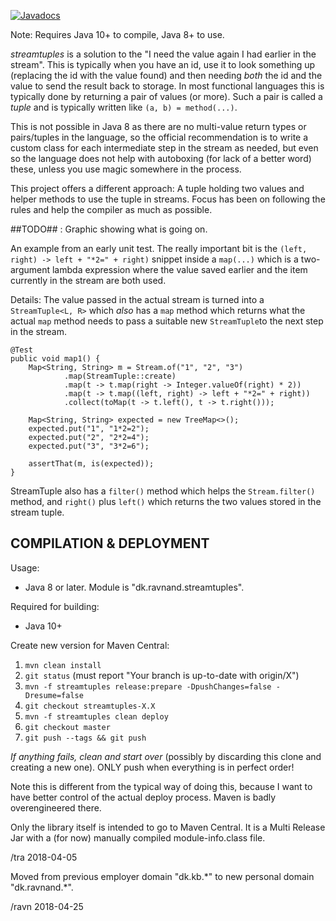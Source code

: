 [![Javadocs](http://javadoc.io/badge/dk.ravnand.stream/streamtuples.svg)](http://javadoc.io/doc/dk.ravnand.stream/streamtuples)

Note: Requires Java 10+ to compile, Java 8+ to use.

_streamtuples_ is a solution to the "I need the value again I had
earlier in the stream".  This is typically when you have an id, use it
to look something up (replacing the id with the value found) and then
needing _both_ the id and the value to send the result back to
storage.  In most functional languages this is typically done by
returning a pair of values (or more).  Such a pair is called a _tuple_
and is typically written like `(a, b) = method(...)`.

This is not possible in Java 8 as there are no multi-value return
types or pairs/tuples in the language, so the official recommendation
is to write a custom class for each intermediate step in the stream as
needed, but even so the language does not help with autoboxing (for
lack of a better word) these, unless you use magic somewhere in the
process.

This project offers a different approach: A tuple holding two values
and helper methods to use the tuple in streams.  Focus has been on
following the rules and help the compiler as much as possible.

##TODO## :  Graphic showing  what is going on.

An example from an early unit test.  The really important bit is the
`(left, right) -> left + "*2=" + right)` snippet inside a `map(...)`
which is a two-argument lambda expression where the value saved
earlier and the item currently in the stream are both used.

Details: The value passed in the actual stream is turned into a
`StreamTuple<L, R>` which _also_ has a `map` method which returns what
the actual `map` method needs to pass a suitable new `StreamTuple`to
the next step in the stream.



    @Test
    public void map1() {
        Map<String, String> m = Stream.of("1", "2", "3")
                .map(StreamTuple::create)
                .map(t -> t.map(right -> Integer.valueOf(right) * 2))
                .map(t -> t.map((left, right) -> left + "*2=" + right))
                .collect(toMap(t -> t.left(), t -> t.right()));

        Map<String, String> expected = new TreeMap<>();
        expected.put("1", "1*2=2");
        expected.put("2", "2*2=4");
        expected.put("3", "3*2=6");

        assertThat(m, is(expected));
    }

StreamTuple also has a `filter()` method which helps the
`Stream.filter()` method, and `right()` plus `left()` which returns
the two values stored in the stream tuple.


COMPILATION & DEPLOYMENT
---
Usage:
* Java 8 or later.  Module is "dk.ravnand.streamtuples".

Required for building:
* Java 10+ 

Create new version for Maven Central:
1. `mvn clean install`
1. `git status` (must report "Your branch is up-to-date with origin/X")
1. `mvn -f streamtuples release:prepare -DpushChanges=false -Dresume=false`
1. `git checkout streamtuples-X.X`
1. `mvn -f streamtuples clean deploy`
1. `git checkout master`
1. `git push --tags && git push`

*If anything fails, clean and start over* (possibly by discarding this clone
and creating a new one).  ONLY push when everything is in perfect
order!  

Note this is different from the typical way of doing this,
because I want to have better control of the actual deploy process.  Maven is
badly overengineered there.

Only the library itself is intended to go to Maven Central.  It 
is a Multi Release Jar with a (for now) manually compiled module-info.class 
file.

/tra 2018-04-05

Moved from previous employer domain "dk.kb.\*" to new personal domain "dk.ravnand.\*".

/ravn 2018-04-25
  
